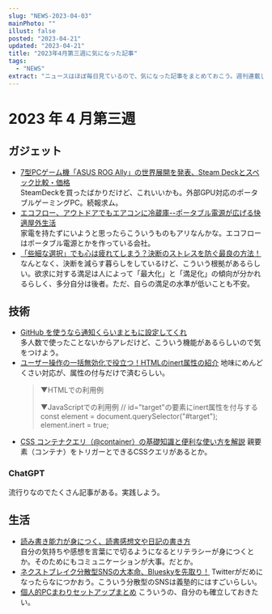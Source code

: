 ```yaml
---
slug: "NEWS-2023-04-03"
mainPhoto: ""
illust: false
posted: "2023-04-21"
updated: "2023-04-21"
title: "2023年4月第三週に気になった記事"
tags:
  - "NEWS"
extract: "ニュースはほぼ毎日見ているので、気になった記事をまとめておこう。週刊連載したい。"
---
```


# 2023 年 4 月第三週
## ガジェット
- [7型PCゲーム機「ASUS ROG Ally」の世界展開を発表、Steam Deckとスペック比較・価格](https://tabkul.com/?p=278732)  
  SteamDeckを買ったばかりだけど、これいいかも。外部GPU対応のポータブルゲーミングPC。続報求ム。
- [エコフロー、アウトドアでもエアコンに冷蔵庫--ポータブル電源が広げる快適屋外生活](https://japan.cnet.com/article/35202768/)  
  家電を持たずにいようと思ったらこういうものもアリなんかな。エコフローはポータブル電源とかを作っている会社。
- [「些細な選択」でも心は疲れてしまう？決断のストレスを防ぐ最良の方法！](https://nazology.net/archives/124886)  
  なんとなく、決断を減らす暮らしをしているけど、こういう根拠があるらしい。欲求に対する満足は人によって「最大化」と「満足化」の傾向が分かれるらしく、多分自分は後者。ただ、自らの満足の水準が低いことも不安。

## 技術
- [GitHub を使うなら通知くらいまともに設定してくれ](https://zenn.dev/siketyan/articles/you-are-not-using-github-correctly)  
  多人数で使ったことないからアレだけど、こういう機能があるらしいので気をつけよう。
- [ユーザー操作の一括無効化で役立つ！HTMLのinert属性の紹介](https://ics.media/entry/230406/)
  地味にめんどくさい対応が、属性の付与だけで済むらしい。
  > ▼HTMLでの利用例  
  > <div inert>  
  > <!-- div要素含め、子孫要素が非活性な状態となる -->  
  > </div>  
  > ▼JavaScriptでの利用例  
  > // id="target"の要素にinert属性を付与する  
  > const element = document.querySelector("#target");  
  > element.inert = true;  
- [CSS コンテナクエリ（@container）の基礎知識と便利な使い方を解説](https://coliss.com/articles/build-websites/operation/css/about-css-container-queries.html)
  親要素（コンテナ）をトリガーとできるCSSクエリがあるとか。
### ChatGPT
流行りなのでたくさん記事がある。実践しよう。

## 生活
- [読み書き能力が身につく、読書感想文や日記の書き方](https://blog.tinect.jp/?p=81195)  
  自分の気持ちや感想を言葉にで切るようになるとリテラシーが身につくとか。そのためにもコミュニケーションが大事。だとか。
- [ネクストブレイク分散型SNSの大本命、Blueskyを先取り！](https://gihyo.jp/article/2023/04/what_is_bluesky)
  Twitterがだめになったらなにつかおう。こういう分散型のSNSは義塾的にはすごいらしい。
- [個人的PCまわりセットアップまとめ](https://qiita.com/kabechiyo13/items/82f2c97792e01c37dd8b)
  こういうの、自分のも確立しておきたい。